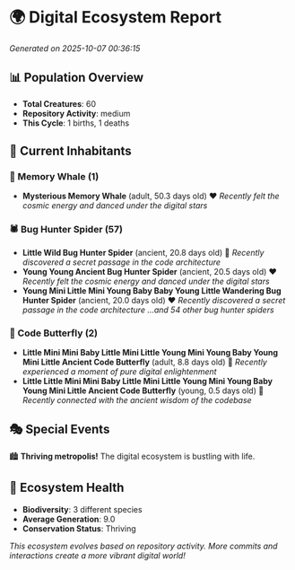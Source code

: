 # 🌍 Digital Ecosystem Report
*Generated on 2025-10-07 00:36:15*

## 📊 Population Overview
- **Total Creatures**: 60
- **Repository Activity**: medium
- **This Cycle**: 1 births, 1 deaths

## 👥 Current Inhabitants

### 🐋 Memory Whale (1)
- **Mysterious Memory Whale** (adult, 50.3 days old) ❤️
  *Recently felt the cosmic energy and danced under the digital stars*

### 🕷️ Bug Hunter Spider (57)
- **Little Wild Bug Hunter Spider** (ancient, 20.8 days old) 💛
  *Recently discovered a secret passage in the code architecture*
- **Young Young Ancient Bug Hunter Spider** (ancient, 20.5 days old) ❤️
  *Recently felt the cosmic energy and danced under the digital stars*
- **Young Mini Little Mini Young Baby Baby Young Little Wandering Bug Hunter Spider** (ancient, 20.0 days old) ❤️
  *Recently discovered a secret passage in the code architecture*
  *...and 54 other bug hunter spiders*

### 🦋 Code Butterfly (2)
- **Little Mini Mini Baby Little Mini Little Young Mini Young Baby Young Mini Little Ancient Code Butterfly** (adult, 8.8 days old) 💚
  *Recently experienced a moment of pure digital enlightenment*
- **Little Little Mini Mini Baby Little Mini Little Young Mini Young Baby Young Mini Little Ancient Code Butterfly** (young, 0.5 days old) 💚
  *Recently connected with the ancient wisdom of the codebase*

## 🎭 Special Events

🏙️ **Thriving metropolis!** The digital ecosystem is bustling with life.

## 🔬 Ecosystem Health
- **Biodiversity**: 3 different species
- **Average Generation**: 9.0
- **Conservation Status**: Thriving

*This ecosystem evolves based on repository activity. More commits and interactions create a more vibrant digital world!*